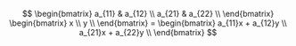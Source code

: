 $$
\begin{bmatrix}
a_{11} & a_{12} \\
a_{21} & a_{22} \\
\end{bmatrix}
\begin{bmatrix}
x \\
y \\
\end{bmatrix}
= \begin{bmatrix}
a_{11}x + a_{12}y \\
a_{21}x + a_{22}y \\
\end{bmatrix}
$$

